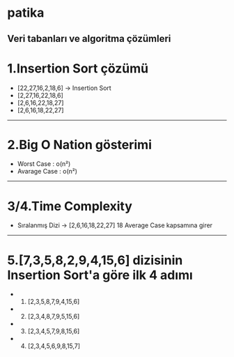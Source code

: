# patika
Veri tabanları ve algoritma çözümleri
---
# 1.Insertion Sort çözümü
* [22,27,16,2,18,6] -> Insertion Sort
* [2,27,16,22,18,6]
* [2,6,16,22,18,27]
* [2,6,16,18,22,27]
---
# 2.Big O Nation gösterimi
* Worst Case : o(n²)
* Avarage Case : o(n²)
---
# 3/4.Time Complexity
* Sıralanmış Dizi -> [2,6,16,18,22,27] 18 Average Case kapsamına girer
---
# 5.[7,3,5,8,2,9,4,15,6] dizisinin Insertion Sort'a göre ilk 4 adımı
* 1. [2,3,5,8,7,9,4,15,6]
* 2. [2,3,4,8,7,9,5,15,6]
* 3. [2,3,4,5,7,9,8,15,6]
* 4. [2,3,4,5,6,9,8,15,7]
